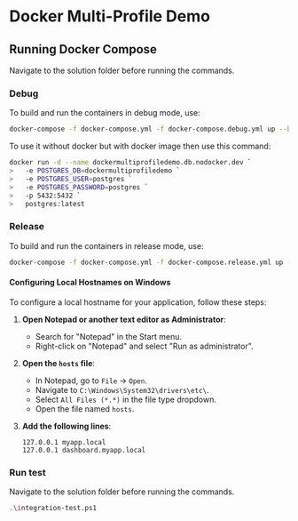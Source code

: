# Docker Multi-Profile Demo

## Running Docker Compose

Navigate to the solution folder before running the commands.

### Debug

To build and run the containers in debug mode, use:

```sh
docker-compose -f docker-compose.yml -f docker-compose.debug.yml up --build
```

To use it without docker but with docker image then use this command:

```sh
docker run -d --name dockermultiprofiledemo.db.nodocker.dev `
>   -e POSTGRES_DB=dockermultiprofiledemo `
>   -e POSTGRES_USER=postgres `
>   -e POSTGRES_PASSWORD=postgres `
>   -p 5432:5432 `
>   postgres:latest
```

### Release

To build and run the containers in release mode, use:

```sh
docker-compose -f docker-compose.yml -f docker-compose.release.yml up --build --force-recreate
```

#### Configuring Local Hostnames on Windows

To configure a local hostname for your application, follow these steps:

1. **Open Notepad or another text editor as Administrator**:
   - Search for "Notepad" in the Start menu.
   - Right-click on "Notepad" and select "Run as administrator".

2. **Open the `hosts` file**:
   - In Notepad, go to `File` -> `Open`.
   - Navigate to `C:\Windows\System32\drivers\etc\`.
   - Select `All Files (*.*)` in the file type dropdown.
   - Open the file named `hosts`.

3. **Add the following lines**:
   ```plaintext
   127.0.0.1 myapp.local
   127.0.0.1 dashboard.myapp.local
   ```

### Run test

Navigate to the solution folder before running the commands.

```sh
.\integration-test.ps1
```